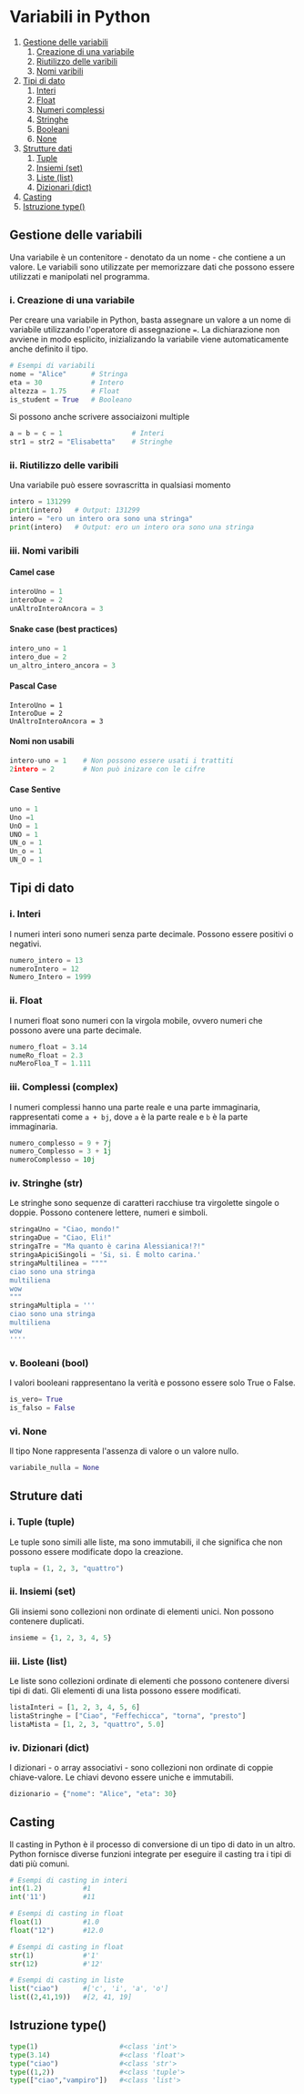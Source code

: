 
# Variabili in Python

1. [Gestione delle variabili](#gestione-delle-variabili)
    1. [Creazione di una variabile](#i-creazione-di-una-variabile)
    2. [Riutilizzo delle varibili](#ii-riutilizzo-delle-varibili)
    3. [Nomi varibili](#iii-nomi-varibili)
2. [Tipi di dato](#tipi-di-dato)
    1. [Interi](#i-interi)
    2. [Float](#ii-float)
    3. [Numeri complessi](#iii-complessi-complex)
    4. [Stringhe](#iv-stringhe-str)
    5. [Booleani](#v-booleani-bool)
    6. [None](#vi-none)
3. [Strutture dati](#strutture-dati)
    1. [Tuple](#i-tuple-tuple)
    2. [Insiemi (set)](#ii-insiemi-set)
    3. [Liste (list)](#iii-liste-list)
    4. [Dizionari (dict)](#iv-dizionari-dict)
4. [Casting](#casting)
5. [Istruzione type()](#istruzione-type)


## Gestione delle variabili

Una variabile è un contenitore - denotato da un nome - che contiene a un valore. Le variabili sono utilizzate per memorizzare dati che possono essere utilizzati e manipolati nel programma.


### i. Creazione di una variabile

Per creare una variabile in Python, basta assegnare un valore a un nome di variabile utilizzando l'operatore di assegnazione `=`. La dichiarazione non avviene in modo esplicito, inizializando la
variabile viene automaticamente anche definito il tipo.

```python
# Esempi di variabili
nome = "Alice"      # Stringa
eta = 30            # Intero
altezza = 1.75      # Float
is_student = True   # Booleano
```


Si possono anche scrivere associaizoni multiple
```python
a = b = c = 1                 # Interi
str1 = str2 = "Elisabetta"    # Stringhe
```

### ii. Riutilizzo delle varibili
Una variabile può essere sovrascritta in qualsiasi momento

```python
intero = 131299
print(intero)   # Output: 131299
intero = "ero un intero ora sono una stringa"
print(intero)   # Output: ero un intero ora sono una stringa 
```

### iii. Nomi varibili
#### Camel case 
```python
interoUno = 1
interoDue = 2
unAltroInteroAncora = 3
```

#### Snake case (best practices)
```python
intero_uno = 1
intero_due = 2
un_altro_intero_ancora = 3
```
#### Pascal Case
```
InteroUno = 1
InteroDue = 2
UnAltroInteroAncora = 3
```
#### Nomi non usabili 
```python
intero-uno = 1    # Non possono essere usati i trattiti
2intero = 2       # Non può inizare con le cifre
```

#### Case Sentive
```python
uno = 1
Uno =1
UnO = 1
UNO = 1
UN_o = 1
Un_o = 1
UN_O = 1
```


## Tipi di dato
### i. Interi
I numeri interi sono numeri senza parte decimale. Possono essere positivi o negativi.

```python
numero_intero = 13
numeroIntero = 12
Numero_Intero = 1999
```

### ii. Float

I numeri float sono numeri con la virgola mobile, ovvero numeri che possono avere una parte decimale.

```python
numero_float = 3.14
numeRo_float = 2.3
nuMeroFloa_T = 1.111
```
### iii. Complessi (complex)

I numeri complessi hanno una parte reale e una parte immaginaria, rappresentati come `a + bj`, dove `a` è la parte reale e `b` è la parte immaginaria.

```python
numero_complesso = 9 + 7j
numero_Complesso = 3 + 1j
numeroComplesso = 10j
```

### iv. Stringhe (str)

Le stringhe sono sequenze di caratteri racchiuse tra virgolette singole o doppie. Possono contenere lettere, numeri e simboli.

```python
stringaUno = "Ciao, mondo!"
stringaDue = "Ciao, Eli!"
stringaTre = "Ma quanto è carina Alessianica!?!"
stringaApiciSingoli = 'Si, si. È molto carina.'
stringaMultilinea = """"
ciao sono una stringa
multiliena
wow
"""
stringaMultipla = '''
ciao sono una stringa
multiliena
wow
''''
```
### v. Booleani (bool)

I valori booleani rappresentano la verità e possono essere solo True o False.

```python
is_vero= True
is_falso = False
```

### vi. None

Il tipo None rappresenta l'assenza di valore o un valore nullo.

```python
variabile_nulla = None
```


## Struture dati

### i. Tuple (tuple)

Le tuple sono simili alle liste, ma sono immutabili, il che significa che non possono essere modificate dopo la creazione.

```python
tupla = (1, 2, 3, "quattro")
```

### ii. Insiemi (set)

Gli insiemi sono collezioni non ordinate di elementi unici. Non possono contenere duplicati.

```python
insieme = {1, 2, 3, 4, 5}
```

### iii. Liste (list)

Le liste sono collezioni ordinate di elementi che possono contenere diversi tipi di dati. Gli elementi di una lista possono essere modificati.

```python
listaInteri = [1, 2, 3, 4, 5, 6]
listaStringhe = ["Ciao", "Feffechicca", "torna", "presto"]
listaMista = [1, 2, 3, "quattro", 5.0]
```

### iv. Dizionari (dict)

I dizionari - o array associativi - sono collezioni non ordinate di coppie chiave-valore. Le chiavi devono essere uniche e immutabili.

```python
dizionario = {"nome": "Alice", "eta": 30}
```


## Casting

Il casting in Python è il processo di conversione di un tipo di dato in un altro. Python fornisce diverse funzioni integrate per eseguire il casting tra i tipi di dati più comuni.

```python
# Esempi di casting in interi
int(1.2)          #1
int('11')         #11

# Esempi di casting in float
float(1)          #1.0
float("12")       #12.0

# Esempi di casting in float
str(1)            #'1'
str(12)           #'12'

# Esempi di casting in liste
list("ciao")      #['c', 'i', 'a', 'o']
list((2,41,19))   #[2, 41, 19]
```



## Istruzione type()
```python
type(1)                    #<class 'int'>
type(3.14)                 #<class 'float'>
type("ciao")               #<class 'str'>
type((1,2))                #<class 'tuple'>
type(["ciao","vampiro"])   #<class 'list'>
```
